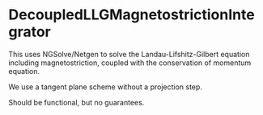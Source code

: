 # DecoupledLLGMagnetostrictionIntegrator
This uses NGSolve/Netgen to solve the Landau-Lifshitz-Gilbert equation including magnetostriction, coupled with the conservation of momentum equation.

We use a tangent plane scheme without a projection step.

Should be functional, but no guarantees.
